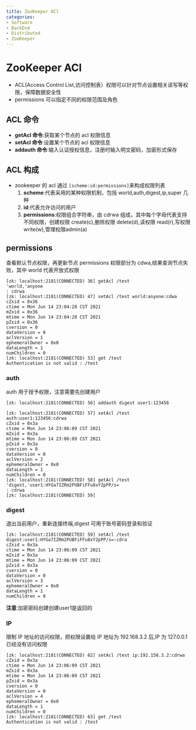 ```yaml
---
title: ZooKeeper ACl
categories:
- Software
- BackEnd
- Distributed
- ZooKeeper
---
```

# ZooKeeper ACl

- ACL(Access Control List,访问控制表）权限可以针对节点设置相关读写等权限，保障数据安全性
- permissions 可以指定不同的权限范围及角色

## ACL 命令

- **getAcl 命令**:获取某个节点的 acl 权限信息
- **setAcl 命令**:设置某个节点的 acl 权限信息
- **addauth 命令**:输入认证授权信息，注册时输入明文密码，加密形式保存

## ACL 构成

- zookeeper 的 acl 通过 `[scheme:id:permissions]`来构成权限列表
    1. **scheme**:代表采用的某种权限机制，包括 world,auth,digest,ip,super 几种
    2. **id**:代表允许访问的用户
    3. **permissions**:权限组合字符串，由 cdrwa 组成，其中每个字母代表支持不同权限，创建权限 create(c),删除权限 delete(d),读权限 read(r),写权限 write(w),管理权限admin(a)

## permissions

查看默认节点权限，再更新节点 permissions 权限部分为 cdwa,结果查询节点失败，其中 world 代表开放式权限

```
[zk: localhost:2181(CONNECTED) 36] getAcl /test
'world,'anyone
: cdrwa
[zk: localhost:2181(CONNECTED) 47] setAcl /test world:anyone:cdwa
cZxid = 0x36
ctime = Mon Jun 14 23:04:28 CST 2021
mZxid = 0x36
mtime = Mon Jun 14 23:04:28 CST 2021
pZxid = 0x36
cversion = 0
dataVersion = 0
aclVersion = 1
ephemeralOwner = 0x0
dataLength = 1
numChildren = 0
[zk: localhost:2181(CONNECTED) 53] get /test
Authentication is not valid : /test
```

### auth

auth 用于授予权限，注意需要先创建用户

```
[zk: localhost:2181(CONNECTED) 56] addauth digest user1:123456
```

```
[zk: localhost:2181(CONNECTED) 57] setAcl /test auth:user1:123456:cdrwa
cZxid = 0x3a
ctime = Mon Jun 14 23:06:09 CST 2021
mZxid = 0x3a
mtime = Mon Jun 14 23:06:09 CST 2021
pZxid = 0x3a
cversion = 0
dataVersion = 0
aclVersion = 2
ephemeralOwner = 0x0
dataLength = 1
numChildren = 0
[zk: localhost:2181(CONNECTED) 58] getAcl /test
'digest,'user1:HYGa7IZRm2PUBFiFFu8xY2pPP/s=
: cdrwa
[zk: localhost:2181(CONNECTED) 59]
```

### digest

退出当前用户，重新连接终端,digest 可用于账号密码登录和验证

```
[zk: localhost:2181(CONNECTED) 59] setAcl /test digest:user1:HYGa7IZRm2PUBFiFFu8xY2pPP/s=:cdra
cZxid = 0x3a
ctime = Mon Jun 14 23:06:09 CST 2021
mZxid = 0x3a
mtime = Mon Jun 14 23:06:09 CST 2021
pZxid = 0x3a
cversion = 0
dataVersion = 0
aclVersion = 3
ephemeralOwner = 0x0
dataLength = 1
numChildren = 0
```

**注意**:加密密码创建创建user1是返回的

### IP

限制 IP 地址的访问权限，把权限设置给 IP 地址为 192.168.3.2 后,IP 为 127.0.0.1 已经没有访问权限

```
[zk: localhost:2181(CONNECTED) 62] setAcl /test ip:192.158.3.2:cdrwa
cZxid = 0x3a
ctime = Mon Jun 14 23:06:09 CST 2021
mZxid = 0x3a
mtime = Mon Jun 14 23:06:09 CST 2021
pZxid = 0x3a
cversion = 0
dataVersion = 0
aclVersion = 4
ephemeralOwner = 0x0
dataLength = 1
numChildren = 0
[zk: localhost:2181(CONNECTED) 63] get /test
Authentication is not valid : /test
```